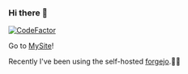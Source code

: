 ### Hi there 👋

[![CodeFactor](https://www.codefactor.io/repository/github/sinsky/sinsky/badge)](https://www.codefactor.io/repository/github/sinsky/sinsky)

Go to [MySite](https://sinsky.me)!

Recently I've been using the self-hosted [forgejo](https://codeberg.org/forgejo/forgejo).😶‍🌫️

<!--
**sinsky/sinsky** is a ✨ _special_ ✨ repository because its `README.md` (this file) appears on your GitHub profile.

Here are some ideas to get you started:

- 🔭 I’m currently working on ...
- 🌱 I’m currently learning ...
- 👯 I’m looking to collaborate on ...
- 🤔 I’m looking for help with ...
- 💬 Ask me about ...
- 📫 How to reach me: ...
- 😄 Pronouns: ...
- ⚡ Fun fact: ...
-->

